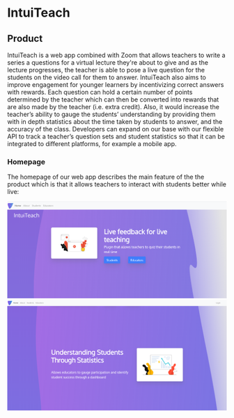 
# IntuiTeach

## Product

IntuiTeach is a web app combined with Zoom that allows teachers to write a series a questions for a virtual lecture they're about to give and as the lecture progresses, the teacher is able to pose a live question for the students on the video call for them to answer. IntuiTeach also aims to improve engagement for younger learners by incentivizing correct answers with rewards. Each question can hold a certain number of points determined by the teacher which can then be converted into rewards that are also made by the teacher (i.e. extra credit). Also, it would increase the teacher’s ability to gauge the students’ understanding by providing them with in depth statistics about the time taken by students to answer, and the accuracy of the class. Developers can expand on our base with our flexible API to track a teacher’s question sets and student statistics so that it can be integrated to different platforms, for example a mobile app.

### Homepage

The homepage of our web app describes the main feature of the the product which is that it allows teachers to interact with students better while live: 

![Homepage1](/readme-images/homepage1.png)
![Homepage2](/readme-images/homepage2.png)

